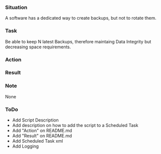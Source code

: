 ### Situation
A software has a dedicated way to create backups, but not to rotate them.

### Task
Be able to keep N latest Backups, therefore maintaing Data Integrity but decreasing space requirements.

### Action


### Result


### Note
None

### ToDo
- Add Script Description
- Add description on how to add the script to a Scheduled Task
- Add "Action" on README.md
- Add "Result" on README.md
- Add Scheduled Task xml
- Add Logging
